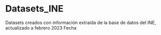 # Datasets_INE

Datasets creados con información extraída de la base de datos del INE, actualizado a febrero 2023
Fecha
